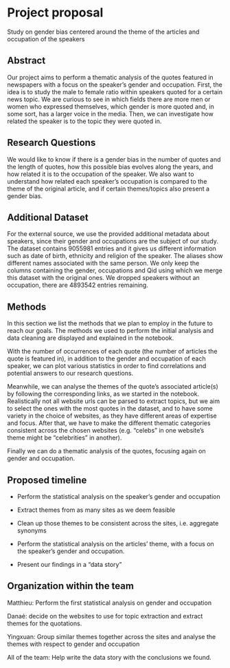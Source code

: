 # Project proposal
Study on gender bias centered around the theme of the articles and occupation of the speakers

## Abstract

Our project aims to perform a thematic analysis of the quotes featured in newspapers with a focus on the speaker’s gender and occupation. First, the idea is to study the male to female ratio within speakers quoted for a certain news topic. We are curious to see in which fields there are more men or women who expressed themselves, which gender is more quoted and, in some sort, has a larger voice in the media. Then, we can investigate how related the speaker is to the topic they were quoted in.

## Research Questions

We would like to know if there is a gender bias in the number of quotes and the length of quotes, how this possible bias evolves along the years, and how related it is to the occupation of the speaker. We also want to understand how related each speaker’s occupation is compared to the theme of the original article, and if certain themes/topics also present a gender bias.

## Additional Dataset

For the external source, we use the provided additional metadata about speakers, since their gender and occupations are the subject of our study. The dataset contains 9055981 entries and it gives us different information such as date of birth, ethnicity and religion of the speaker. The aliases show different names associated with the same person. We only keep the columns containing the gender, occupations and Qid using which we merge this dataset with the original ones. We dropped speakers without an occupation, there are ​​4893542 entries remaining.

## Methods

In this section we list the methods that we plan to employ in the future to reach our goals. The methods we used to perform the initial analysis and data cleaning are displayed and explained in the notebook.

With the number of occurrences of each quote (the number of articles the quote is featured in), in addition to the gender and occupation of each speaker, we can plot various statistics in order to find correlations and potential answers to our research questions.

Meanwhile, we can analyse the themes of the quote’s associated article(s) by following the corresponding links, as we started in the notebook. Realistically not all website urls can be parsed to extract topics, but we aim to select the ones with the most quotes in the dataset, and to have some variety in the choice of websites, as they have different areas of expertise and focus. After that, we have to make the different thematic categories consistent across the chosen websites (e.g. “celebs” in one website’s theme might be “celebrities” in another). 

Finally we can do a thematic analysis of the quotes, focusing again on gender and occupation.

## Proposed timeline

- Perform the statistical analysis on the speaker’s gender and occupation

- Extract themes from as many sites as we deem feasible

- Clean up those themes to be consistent across the sites, i.e. aggregate synonyms

- Perform the statistical analysis on the articles’ theme, with a focus on the speaker’s gender and occupation.

- Present our findings in a “data story”

## Organization within the team

Matthieu: Perform the first statistical analysis on gender and occupation 

Danaé: decide on the websites to use for topic extraction and extract themes for the quotations.

Yingxuan: Group similar themes together across the sites and analyse the themes with respect to gender and occupation

All of the team: Help write the data story with the conclusions we found.

